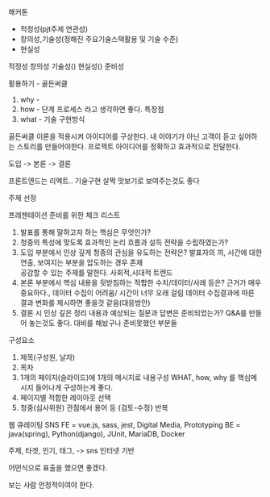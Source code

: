 해커톤 
- 적정성(pjt주제 연관성)
- 창의성,기술성(정해진 주요기술스택활용 및 기술 수준)
- 현실성

적정성
창의성
기술성()
현실성()
준비성

활용하기 - 골든써클
1. why - 
2. how - 단계 프로세스 라고 생각하면 좋다.  특장점
3. what - 기술 구현방식

골든써클 이론을 적용시켜 아이디어를 구상한다.
내 이야기가 아닌 고객이 듣고 싶어하는 스토리를 만들어야한다.
프로젝트 아이디어를 정확하고 효과적으로 전달한다.

도입 -> 본론 -> 결론

프론트엔드는 리엑트.. 
기술구현 살짝 맛보기로 보여주는것도 좋다

주제 선정

프레젠테이션 준비를 위한 체크 리스트
1. 발표를 통해 말하고자 하는 핵심은 무엇인가?
2. 청중의 특성에 맞도록 효과적인 논리 흐름과 설득 전략을 수립하였는가?
3. 도입 부분에서 인상 깊게 청중의 관심을 유도하는 전략은?
    발표자의 끼, 시간에 대한 연출, 보여지는 부분을 압도하는 경우 존재  
    공감할 수 있는 주제를 말한다. 
    사회적,시대적 트렌드 
4. 본론 부분에서 핵심 내용을 뒷받침하는 적합한 수치/데이터/사례 등은?
    근거가 매우 중요하다., 데이터 수집이 어려움/ 시간이 너무 오래 걸림
    데이터 수집결과에 따른 결과 변화를 제시하면 좋을것 같음(대응방안)  
5. 결론 시 인상 깊은 정리 내용과 예상되는 질문과 답변은 준비되었는가?
    Q&A를 만들어 놓는것도 좋다. 대비를 해놨구나 준비못했던 부분들 

구성요소
1. 제목(구성원, 날자)
2. 목차
3. 1개의 페이지(슬라이드)에 1개의 메시지로 내용구성
    WHAT, how, why 를 핵심메시지 들어나게 구성하는게 좋다.
4. 페이지별 적합한 레이아웃 선택
5. 청중(심사위원) 관점에서 용어 등 {검토-수정} 반복

웹 큐레이팅 SNS
FE = vue.js, sass, jest, Digital Media, Prototyping
BE = java(spring), Python(django), JUnit, MariaDB, Docker

주제, 타겟, 인기, 태그, -> sns 
인터넷 기반 

어떤식으로 표출을 했으면 좋겠다.  

보는 사람 안정적이여야 한다. 